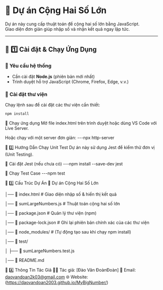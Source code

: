 # 🚀 Dự án Cộng Hai Số Lớn

Dự án này cung cấp thuật toán để cộng hai số lớn bằng JavaScript.  
Giao diện đơn giản giúp nhập số và nhận kết quả ngay lập tức.

---

## 📌 1️⃣ Cài đặt & Chạy Ứng Dụng

### 🔹 **Yêu cầu hệ thống**

- Cần cài đặt **Node.js** (phiên bản mới nhất)
- Trình duyệt hỗ trợ JavaScript (Chrome, Firefox, Edge, v.v.)

### 🔹 **Cài đặt thư viện**

Chạy lệnh sau để cài đặt các thư viện cần thiết:

```sh
npm install
```

🔹 Chạy ứng dụng
Mở file index.html trên trình duyệt hoặc dùng VS Code với Live Server.

Hoặc chạy với một server đơn giản:
---npx http-server

📌 2️⃣ Hướng Dẫn Chạy Unit Test
Dự án này sử dụng Jest để kiểm thử đơn vị (Unit Testing).

🔹 Cài đặt Jest (nếu chưa có)
---npm install --save-dev jest

🔹 Chạy Test Case
---npm test

📌 3️⃣ Cấu Trúc Dự Án
📂 Dự án Cộng Hai Số Lớn

│── 📄 index.html # Giao diện nhập số & hiển thị kết quả

│── 📄 sumLargeNumbers.js # Thuật toán cộng hai số lớn

│── 📄 package.json # Quản lý thư viện (npm)

│── 📄 package-lock.json # Ghi lại phiên bản chính xác của các thư viện

│── 📂 node_modules/ # (Tự động tạo sau khi chạy npm install)

│── 📂 test/

│ ├── 📄 sumLargeNumbers.test.js

│── 📄 README.md

📌 4️⃣ Thông Tin Tác Giả
👨‍💻 Tác giả: [Đào Văn ĐoànĐoàn]
📧 Email: daovandoan2k03@gmail.com
🌐 Website: (https://daovandoan2003.github.io/MyBigNumber/)
